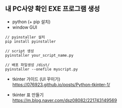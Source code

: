 ## 내 PC사양 확인 EXE 프로그램 생성

- python (+ pip 설치)
- window GUI

```
// pyinstaller 설치
pip install pyinstaller

// script 생성
pyinstaller your_script_name.py

// 배포 파일생성 /dist/
pyinstaller --onefile myscript.py
```

- tkinter 가이드 (UI 꾸미기)<br>
  https://076923.github.io/posts/Python-tkinter-1/

- tkinter 표 만들기 <br>
  https://m.blog.naver.com/dsz08082/221743149569
